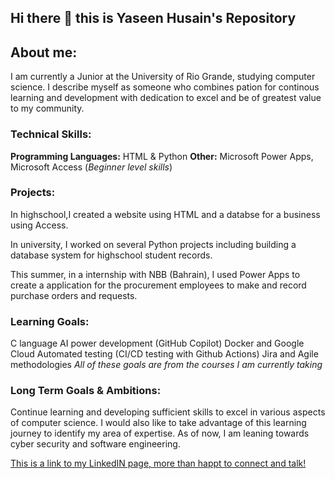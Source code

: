 ## Hi there 👋 this is Yaseen Husain's Repository
## About me:
I am currently a Junior at the University of Rio Grande, studying computer science. I describe myself as someone who combines pation for continous learning and development with dedication to excel and be of greatest value to my community.

### Technical Skills:
**Programming Languages:** HTML & Python
**Other:** Microsoft Power Apps, Microsoft Access (*Beginner level skills*)

### Projects:

In highschool,I created a website using HTML and a databse for a business using Access.

In university, I worked on several Python projects including building a database system for highschool student records. 

This summer, in a internship with NBB (Bahrain), I used Power Apps to create a application for the procurement employees to make and record purchase orders and requests. 

### Learning Goals:
C language 
AI power development (GitHub Copilot)
Docker and Google Cloud
Automated testing (CI/CD testing with Github Actions)
Jira and Agile methodologies 
*All of these goals are from the courses I am currently taking*

### Long Term Goals & Ambitions:
Continue learning and developing sufficient skills to excel in various aspects of computer science. I would also like to take advantage of this learning journey to identify my area of expertise. As of now, I am leaning towards cyber security and software engineering. 

[This is a link to my LinkedIN page, more than happt to connect and talk!](http://linkedin.com/in/yaseen-askar-aa1589208)



<!--
**yaseenaskar-git/yaseenaskar-git** is a ✨ _special_ ✨ repository because its `README.md` (this file) appears on your GitHub profile.

Here are some ideas to get you started:

- 🔭 I’m currently working on ...
- 🌱 I’m currently learning ...
- 👯 I’m looking to collaborate on ...
- 🤔 I’m looking for help with ...
- 💬 Ask me about ...
- 📫 How to reach me: ...
- 😄 Pronouns: ...
- ⚡ Fun fact: ...
-->
